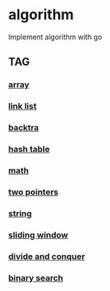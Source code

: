 # algorithm
Implement algorithm with go

## TAG

### [array](https://github.com/cocowh/algorithm/blob/master/tag/array.md)

### [link list](https://github.com/cocowh/algorithm/blob/master/tag/link-list.md)

### [backtra](https://github.com/cocowh/algorithm/blob/master/tag/backtra.md)

### [hash table](https://github.com/cocowh/algorithm/blob/master/tag/hash-table.md)

### [math](https://github.com/cocowh/algorithm/blob/master/tag/math.md)

### [two pointers](https://github.com/cocowh/algorithm/blob/master/tag/two-pointers.md)

### [string](https://github.com/cocowh/algorithm/blob/master/tag/string.md)

### [sliding window](https://github.com/cocowh/algorithm/blob/master/tag/sliding-window.md)

### [divide and conquer](https://github.com/cocowh/algorithm/blob/master/tag/divide-and-conquer.md)

### [binary search](https://github.com/cocowh/algorithm/blob/master/tag/binary-search.md)